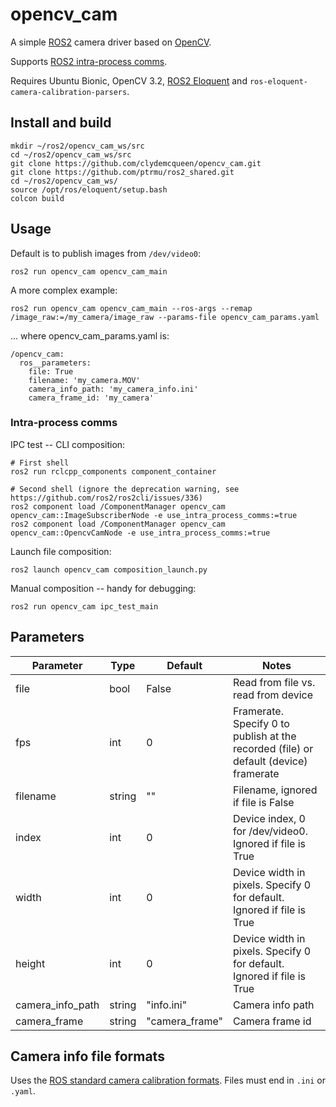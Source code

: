 # opencv_cam

A simple [ROS2](https://index.ros.org/doc/ros2/) camera driver based on [OpenCV](https://opencv.org/).

Supports [ROS2 intra-process comms](https://index.ros.org//doc/ros2/Tutorials/Intra-Process-Communication/).

Requires Ubuntu Bionic, OpenCV 3.2, 
[ROS2 Eloquent](https://index.ros.org/doc/ros2/Installation/Eloquent/) and 
`ros-eloquent-camera-calibration-parsers`.

## Install and build

~~~
mkdir ~/ros2/opencv_cam_ws/src
cd ~/ros2/opencv_cam_ws/src
git clone https://github.com/clydemcqueen/opencv_cam.git
git clone https://github.com/ptrmu/ros2_shared.git
cd ~/ros2/opencv_cam_ws/
source /opt/ros/eloquent/setup.bash
colcon build
~~~

## Usage

Default is to publish images from `/dev/video0`:
~~~
ros2 run opencv_cam opencv_cam_main
~~~

A more complex example:
~~~
ros2 run opencv_cam opencv_cam_main --ros-args --remap /image_raw:=/my_camera/image_raw --params-file opencv_cam_params.yaml
~~~
... where opencv_cam_params.yaml is:
~~~
/opencv_cam:
  ros__parameters:
    file: True
    filename: 'my_camera.MOV'
    camera_info_path: 'my_camera_info.ini'
    camera_frame_id: 'my_camera'
~~~

### Intra-process comms

IPC test -- CLI composition:
~~~
# First shell
ros2 run rclcpp_components component_container

# Second shell (ignore the deprecation warning, see https://github.com/ros2/ros2cli/issues/336)
ros2 component load /ComponentManager opencv_cam opencv_cam::ImageSubscriberNode -e use_intra_process_comms:=true
ros2 component load /ComponentManager opencv_cam opencv_cam::OpencvCamNode -e use_intra_process_comms:=true
~~~

Launch file composition:
~~~
ros2 launch opencv_cam composition_launch.py
~~~

Manual composition -- handy for debugging:
~~~
ros2 run opencv_cam ipc_test_main
~~~

## Parameters

| Parameter | Type | Default | Notes |
|---|---|---|---|
| file | bool | False | Read from file vs. read from device |
| fps | int | 0 | Framerate. Specify 0 to publish at the recorded (file) or default (device) framerate  |
| filename | string | "" | Filename, ignored if file is False |
| index | int | 0 | Device index, 0 for /dev/video0. Ignored if file is True |
| width | int | 0 | Device width in pixels. Specify 0 for default. Ignored if file is True |
| height | int | 0 | Device width in pixels. Specify 0 for default. Ignored if file is True |
| camera_info_path | string | "info.ini" | Camera info path |
| camera_frame | string | "camera_frame" | Camera frame id |

## Camera info file formats

Uses the [ROS standard camera calibration formats](http://wiki.ros.org/camera_calibration_parsers?distro=melodic).
Files must end in `.ini` or `.yaml`.